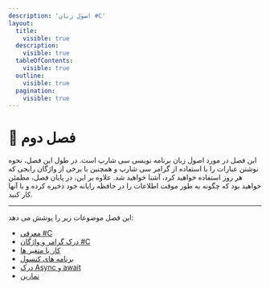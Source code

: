 ```yaml
---
description: 'اصول زبان #C'
layout:
  title:
    visible: true
  description:
    visible: true
  tableOfContents:
    visible: true
  outline:
    visible: true
  pagination:
    visible: true
---
```


# 🔘 فصل دوم



این فصل در مورد اصول زبان برنامه نویسی سی شارپ است. در طول این فصل، نحوه نوشتن عبارات را با استفاده از گرامر سی شارپ و همچنین با برخی از واژگان رایجی که هر روز استفاده خواهید کرد، آشنا خواهید شد. علاوه بر این، در پایان فصل، مطمئن خواهید بود که چگونه به طور موقت اطلاعات را در حافظه رایانه خود ذخیره کرده و با آنها کار کنید.

***

این فصل موضوعات زیر را پوشش می دهد:

* [معرفی #C](marfy-c.md)&#x20;
* [درک گرامر و واژگان #C ](drk-gramr-w-wazhgan-c.md)
* [کار با متغیر ها](kar-ba-mtghyrha.md)
* [برنامه های کنسول](brnamh-hay-knswl.md)
* [درک Async و await](drk-async-w-await.md)
* [تمارین](tmaryn.md)

